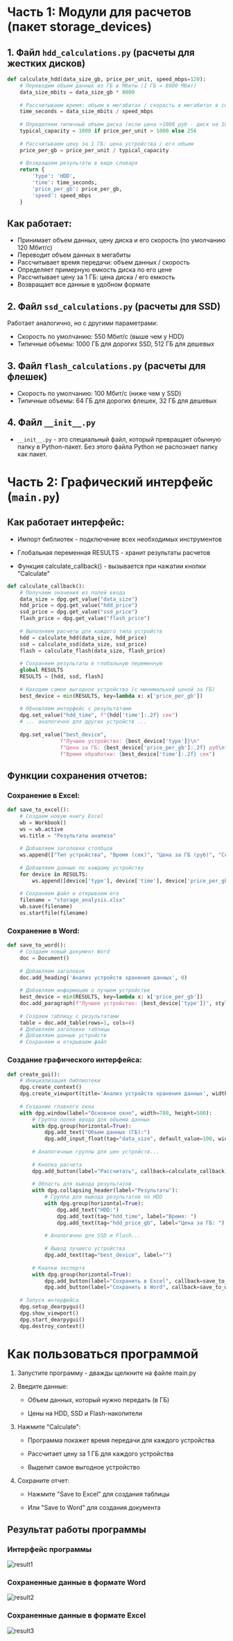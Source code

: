 # Часть 1: Модули для расчетов (пакет storage_devices)
## 1. Файл ```hdd_calculations.py``` (расчеты для жестких дисков)

```python
def calculate_hdd(data_size_gb, price_per_unit, speed_mbps=120):
    # Переводим объем данных из ГБ в Мбиты (1 ГБ = 8000 Мбит)
    data_size_mbits = data_size_gb * 8000
    
    # Рассчитываем время: объем в мегабитах / скорость в мегабитах в секунду
    time_seconds = data_size_mbits / speed_mbps
    
    # Определяем типичный объем диска (если цена >1000 руб - диск на 1000ГБ, иначе на 256ГБ)
    typical_capacity = 1000 if price_per_unit > 1000 else 256
    
    # Рассчитываем цену за 1 ГБ: цена устройства / его объем
    price_per_gb = price_per_unit / typical_capacity
    
    # Возвращаем результаты в виде словаря
    return {
        'type': 'HDD',
        'time': time_seconds,
        'price_per_gb': price_per_gb,
        'speed': speed_mbps
    }
```
## Как работает:
* Принимает объем данных, цену диска и его скорость (по умолчанию 120 Мбит/с)
* Переводит объем данных в мегабиты
* Рассчитывает время передачи: объем данных / скорость
* Определяет примерную емкость диска по его цене
* Рассчитывает цену за 1 ГБ: цена диска / его емкость
* Возвращает все данные в удобном формате


## 2. Файл ```ssd_calculations.py``` (расчеты для SSD)
Работает аналогично, но с другими параметрами:

* Скорость по умолчанию: 550 Мбит/с (выше чем у HDD)
* Типичные объемы: 1000 ГБ для дорогих SSD, 512 ГБ для дешевых

## 3. Файл `flash_calculations.py` (расчеты для флешек)

* Скорость по умолчанию: 100 Мбит/с (ниже чем у SSD)
* Типичные объемы: 64 ГБ для дорогих флешек, 32 ГБ для дешевых

## 4. Файл `__init__.py`

* `__init__.py` - это специальный файл, который превращает обычную папку в Python-пакет. Без этого файла Python не распознает папку как пакет.

# Часть 2: Графический интерфейс (`main.py`)
## Как работает интерфейс:
- Импорт библиотек - подключение всех необходимых инструментов

- Глобальная переменная RESULTS - хранит результаты расчетов
- Функция calculate_callback() - вызывается при нажатии кнопки "Calculate"


```python
def calculate_callback():
    # Получаем значения из полей ввода
    data_size = dpg.get_value("data_size")
    hdd_price = dpg.get_value("hdd_price")
    ssd_price = dpg.get_value("ssd_price")
    flash_price = dpg.get_value("flash_price")
    
    # Выполняем расчеты для каждого типа устройств
    hdd = calculate_hdd(data_size, hdd_price)
    ssd = calculate_ssd(data_size, ssd_price)
    flash = calculate_flash(data_size, flash_price)
    
    # Сохраняем результаты в глобальную переменную
    global RESULTS
    RESULTS = [hdd, ssd, flash]
    
    # Находим самое выгодное устройство (с минимальной ценой за ГБ)
    best_device = min(RESULTS, key=lambda x: x['price_per_gb'])
    
    # Обновляем интерфейс с результатами
    dpg.set_value("hdd_time", f"{hdd['time']:.2f} сек")
    # ... аналогично для других устройств ...
    
    dpg.set_value("best_device", 
                 f"Лучшее устройство: {best_device['type']}\n"
                 f"Цена за ГБ: {best_device['price_per_gb']:.2f} руб\n"
                 f"Время обработки: {best_device['time']:.2f} сек")
```

## Функции сохранения отчетов:
### Сохранение в Excel:
```python
def save_to_excel():
    # Создаем новую книгу Excel
    wb = Workbook()
    ws = wb.active
    ws.title = "Результаты анализа"
    
    # Добавляем заголовки столбцов
    ws.append(["Тип устройства", "Время (сек)", "Цена за ГБ (руб)", "Скорость (Мбит/с)"])
    
    # Добавляем данные по каждому устройству
    for device in RESULTS:
        ws.append([device['type'], device['time'], device['price_per_gb'], device['speed']])
    
    # Сохраняем файл и открываем его
    filename = "storage_analysis.xlsx"
    wb.save(filename)
    os.startfile(filename)
```

### Сохранение в Word:
```python
def save_to_word():
    # Создаем новый документ Word
    doc = Document()
    
    # Добавляем заголовок
    doc.add_heading('Анализ устройств хранения данных', 0)
    
    # Добавляем информацию о лучшем устройстве
    best_device = min(RESULTS, key=lambda x: x['price_per_gb'])
    doc.add_paragraph(f"Лучшее устройство: {best_device['type']}", style='Heading 2')
    
    # Создаем таблицу с результатами
    table = doc.add_table(rows=1, cols=4)
    # Добавляем заголовки таблицы
    # Добавляем данные устройств
    # Сохраняем и открываем файл
```
### Создание графического интерфейса:
```python
def create_gui():
    # Инициализация библиотеки
    dpg.create_context()
    dpg.create_viewport(title='Анализ устройств хранения данных', width=800, height=600)
    
    # Создание главного окна
    with dpg.window(label="Основное окно", width=780, height=580):
        # Группа полей ввода для объема данных
        with dpg.group(horizontal=True):
            dpg.add_text("Объем данных (ГБ):")
            dpg.add_input_float(tag="data_size", default_value=100, width=100)
        
        # Аналогичные группы для цен устройств...
        
        # Кнопка расчета
        dpg.add_button(label="Рассчитать", callback=calculate_callback)
        
        # Область для вывода результатов
        with dpg.collapsing_header(label="Результаты"):
            # Группа для вывода результатов по HDD
            with dpg.group(horizontal=True):
                dpg.add_text("HDD:")
                dpg.add_text(tag="hdd_time", label="Время: ")
                dpg.add_text(tag="hdd_price_gb", label="Цена за ГБ: ")
            
            # Аналогично для SSD и Flash...
            
            # Вывод лучшего устройства
            dpg.add_text(tag="best_device", label="")
        
        # Кнопки экспорта
        with dpg.group(horizontal=True):
            dpg.add_button(label="Сохранить в Excel", callback=save_to_excel)
            dpg.add_button(label="Сохранить в Word", callback=save_to_word)
    
    # Запуск интерфейса
    dpg.setup_dearpygui()
    dpg.show_viewport()
    dpg.start_dearpygui()
    dpg.destroy_context()
```

# Как пользоваться программой
1. Запустите программу - дважды щелкните на файле main.py

2. Введите данные:

    * Объем данных, который нужно передать (в ГБ)

    * Цены на HDD, SSD и Flash-накопители

3. Нажмите "Calculate":

    * Программа покажет время передачи для каждого устройства

    * Рассчитает цену за 1 ГБ для каждого устройства

    * Выделит самое выгодное устройство

4. Сохраните отчет:

    * Нажмите "Save to Excel" для создания таблицы

    * Или "Save to Word" для создания документа


## Результат работы программы
### Интерфейс программы
![result1](https://github.com/Lemka6ix/Python/blob/main/lab6/program.png)

### Сохраненные данные в формате Word
![result2](https://github.com/Lemka6ix/Python/blob/main/lab6/word_file.png)

### Сохраненные данные в формате Excel
![result3](https://github.com/Lemka6ix/Python/blob/main/lab6/excel_file.png)
